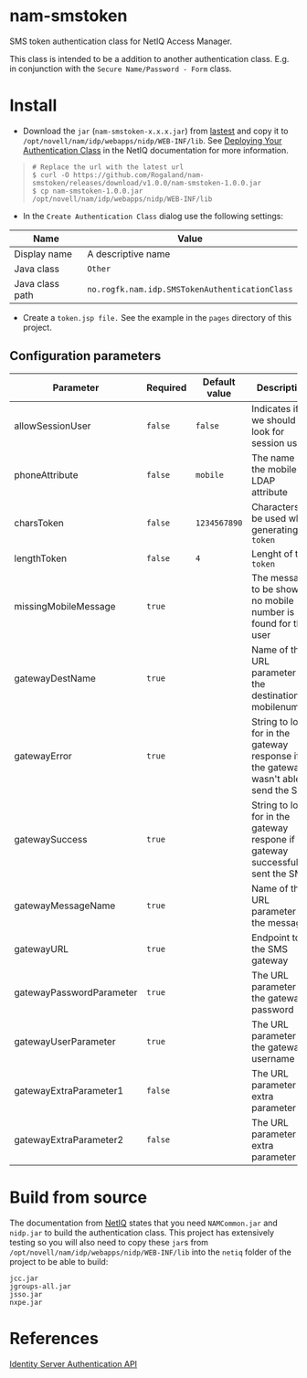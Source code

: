 # nam-smstoken
SMS token authentication class for NetIQ Access Manager. 

This class is intended to be a addition to another authentication class. E.g. in conjunction with the 
`Secure Name/Password - Form` class.


# Install

* Download the `jar` (`nam-smstoken-x.x.x.jar`) from [lastest](https://github.com/Rogaland/nam-smstoken/releases/latest) and copy it to 
`/opt/novell/nam/idp/webapps/nidp/WEB-INF/lib`. See [Deploying Your Authentication Class](https://www.netiq.com/documentation/access-manager-43/nacm_enu/data/bb8bwzi.html)
in the NetIQ documentation for more information.

> ```shell
> # Replace the url with the latest url
> $ curl -O https://github.com/Rogaland/nam-smstoken/releases/download/v1.0.0/nam-smstoken-1.0.0.jar
> $ cp nam-smstoken-1.0.0.jar /opt/novell/nam/idp/webapps/nidp/WEB-INF/lib
> ```

* In the `Create Authentication Class` dialog use the following settings:

| Name            | Value                                          |
|-----------------|------------------------------------------------|
| Display name    | A descriptive name                             |
| Java class      | `Other`                                        |
| Java class path | `no.rogfk.nam.idp.SMSTokenAuthenticationClass` |

* Create a `token.jsp file.` See the example in the `pages` directory of this project.


## Configuration parameters

| Parameter                | Required | Default value                          | Description                                                                            | Example                                                                                                              |
|--------------------------|----------|----------------------------------------|----------------------------------------------------------------------------------------|----------------------------------------------------------------------------------------------------------------------|
| allowSessionUser         |  `false` |   `false`                                | Indicates if we should look for session user                                           | `true` \ `false`                                                                                                     |
| phoneAttribute           | `false`  | `mobile`                               | The name of the mobile LDAP attribute                                                  | `mobileNumber`                                                                                                       |
| charsToken               | `false`  |`1234567890` | Characters to be used when generating `token`                                          | `1234567890`                                                                                                         |
| lengthToken              | `false`  |`4`                                    | Lenght of the `token`                                                                  | `4`                                                                                                                  |
| missingMobileMessage     | `true`   |                                    | The message to be shown if no mobile number is found for the user                      | `Unable to find a mobile number for your user. Goto <a href="https://me.site.com/mobile">Update you mobilenumber</a>` |
| gatewayDestName          | `true`   |                                       | Name of the URL parameter for the destination mobilenumber                             | `sMobile`                                                                                                            |
| gatewayError             | `true`   |                                       | String to look for in the gateway response if the gateway wasn't able to send the SMS  | `false`                                                                                                              |
| gatewaySuccess           | `true`   |                                       | String to look for in the gateway respone if the gateway successfully sent the SMS     | `true`                                                                                                               |
| gatewayMessageName       | `true`   |                                       | Name of the URL parameter for the message                                              | `sMessage`                                                                                                           |
| gatewayURL               | `true`   |                                       | Endpoint to the SMS gateway                                                            | `https://gateway.sms.org/SendSMS`                                                                                    |
| gatewayPasswordParameter | `true`   |                                       | The URL parameter for the gateway password                                             | `sPassword=topsecret`                                                                                                |
| gatewayUserParameter     | `true`   |                                       | The URL parameter for the gateway username                                             | `sUser=smsuser`                                                                                                      |
| gatewayExtraParameter1   | `false`  |                                       | The URL parameter for extra parameter                                                  | `extraParam=value`                                                                                                   |
| gatewayExtraParameter2   | `false`  |                                       | The URL parameter for extra parameter                                                  | `extraParam=value`                                                                                                   |

# Build from source

The documentation from [NetIQ](https://www.netiq.com/documentation/access-manager-43/nacm_enu/data/b8q8uws.html) 
states that you need `NAMCommon.jar` and `nidp.jar` to build the authentication class. This project has extensively
testing so you will also need to copy these `jar`s from `/opt/novell/nam/idp/webapps/nidp/WEB-INF/lib` into the `netiq`
folder of the project to be able to build:
```
jcc.jar
jgroups-all.jar
jsso.jar
nxpe.jar
```

# References
[Identity Server Authentication API](https://www.netiq.com/documentation/access-manager-43/nacm_enu/data/b8q6tv9.html)
